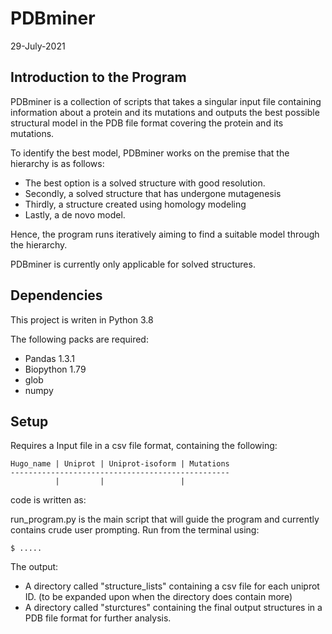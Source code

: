 # PDBminer
29-July-2021

## Introduction to the Program 
PDBminer is a collection of scripts that takes a singular input file containing information about a protein and its mutations and outputs the best possible structural model in the PDB file format covering the protein and its mutations. 

To identify the best model, PDBminer works on the premise that the hierarchy is as follows: 
* The best option is a solved structure with good resolution.  
* Secondly, a solved structure that has undergone mutagenesis
* Thirdly, a structure created using homology modeling
* Lastly, a de novo model. 

Hence, the program runs iteratively aiming to find a suitable model through the hierarchy. 

PDBminer is currently only applicable for solved structures.  

## Dependencies

This project is writen in Python 3.8

The following packs are required: 

* Pandas 1.3.1
* Biopython 1.79
* glob 
* numpy

## Setup
Requires a Input file in a csv file format, containing the following:

```
Hugo_name | Uniprot | Uniprot-isoform | Mutations
-------------------------------------------------
          |         |                 |           
```

code is written as:

run_program.py is the main script that will guide the program and currently contains crude user prompting. Run from the terminal using: 

```
$ .....

```
The output:
* A directory called "structure_lists" containing a csv file for each uniprot ID. (to be expanded upon when the directory does contain more)
* A directory called "sturctures" containing the final output structures in a PDB file format for further analysis.  
